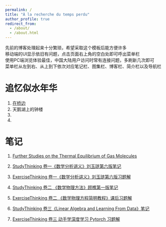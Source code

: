 ```yaml
---
permalink: /
title: "À la recherche du temps perdu"
author_profile: true
redirect_from: 
  - /about/
  - /about.html
---
```


先前的博客处理起来十分繁琐，希望采取这个模板后能方便许多  
移动端的UI显示依旧有问题，点击页面右上角的空白处即可呼出菜单栏  
使用PC端浏览体验最佳，中国大陆用户访问时常有连接问题，多刷新几次即可  
菜单栏从左到右、从上到下依次对应笔记栏、图集栏、博客栏、简介栏以及导航栏  

追忆似水年华
======
1. [在桥边](https://latalealice.github.io/files/%E8%BF%BD%E5%BF%86%E4%BC%BC%E6%B0%B4%E5%B9%B4%E5%8D%8E.pdf)
1. 天鹅湖上的钟楼
1.   
1.   


笔记
======
1. [Further Studies on the Thermal Equilibrium of Gas Molecules](https://latalealice.github.io/files/boltzman.pdf)  

1. [StudyThinking 卷一《数学分析讲义》刘玉琏第六版笔记](https://latalealice.github.io/files/StudyThinking1.pdf)  

1. [ExerciseThinking 卷一《数学分析讲义》刘玉琏第六版习题解](https://latalealice.github.io/files/ExerciseThinking1.pdf)  

1. [StudyThinking 卷二 《数学物理方法》顾樵第一版笔记](https://latalealice.github.io/files/StudyThinking2.pdf)
   
1. [ExerciseThinking 卷二 《数学物理方程简明教程》课后习题解](https://latalealice.github.io/files/ExerciseThinking2.pdf)   

1. [StudyThinking 卷三《Linear Algebra and Learning From Data》笔记](https://latalealice.github.io/files/StudyThinking3.pdf)  

1. [ExerciseThinking 卷三 动手学深度学习 Pytorch 习题解](https://latalealice.github.io/files/ExerciseThinking3.pdf)  



